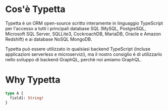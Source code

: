 # Cos'è Typetta

Typetta è un ORM open-source scritto interamente in linguaggio TypeScript per l'accesso a tutti i principali database SQL (MySQL, PostgreSQL, Microsoft SQL Server, SQLLite3, CockroachDB, MariaDB, Oracle e Amazon Redshift) e ai database NoSQL MongoDB.

Typetta può essere utilizzato in qualsiasi backend TypeScript (incluse applicazioni serverless e microservizi), ma il nostro consiglio è di utilizzarlo nello sviluppo di backend GraphQL, perchè noi amiamo GraphQL.

# Why Typetta

```graphql
type A {
  field1: String!
}
```
